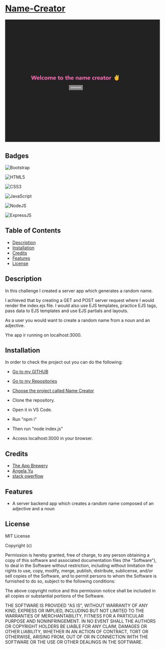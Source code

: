 # [Name-Creator](https://webarchitect89.github.io/Name-Creator/)

![game-snipet](public/Screenshot%202023-12-23%20164508.png)

## Badges

![Bootstrap](https://img.shields.io/badge/bootstrap-%238511FA.svg?style=for-the-badge&logo=bootstrap&logoColor=white)

![HTML5](https://img.shields.io/badge/html5-%23E34F26.svg?style=for-the-badge&logo=html5&logoColor=white)

![CSS3](https://img.shields.io/badge/css3-%231572B6.svg?style=for-the-badge&logo=css3&logoColor=white)

![JavaScript](https://img.shields.io/badge/JavaScript-323330?style=for-the-badge&logo=javascript&logoColor=F7DF1E)

![NodeJS](https://img.shields.io/badge/Node%20js-339933?style=for-the-badge&logo=nodedotjs&logoColor=white)

![ExpressJS](https://img.shields.io/badge/Express%20js-000000?style=for-the-badge&logo=express&logoColor=white)






## Table of Contents



- [Description](#Description)
- [Installation](#Installation)
- [Credits](#credits)
- [Features](#Features)
- [License](#license)


## Description

In this challenge I created a server app which generates a random name. 

I achieved that by creating a GET and POST server request where I would render the index.ejs file. 
I would also use EJS templates, practice EJS tags, pass data to EJS templates and use EJS partials and layouts. 

As a user you would want to create a random name from a noun and an adjective.

Yhe app ir running on localhost:3000.


## Installation

In order to check the project out you can do the following:

- [ Go to my GITHUB](https://github.com/WebArchitect89)
- [ Go to my Repositories](https://github.com/WebArchitect89?tab=repositories)
- [ Choose the project called Name Creator ](https://github.com/WebArchitect89/Name-Creator)

- Clone the repository.
- Open it in VS Code.
- Run "npm i"
- Then run "node index.js"
- Access localhost:3000 in your browser.

## Credits

- [ The App Brewery](https://github.com/appbrewery)
- [ Angela Yu](https://github.com/angelabauer) 
- [ stack owerflow](https://stackoverflow.com/) 


## Features


- A server backend app which creates a random name composed of an adjective and a noun


## License

MIT License

Copyright (c)

Permission is hereby granted, free of charge, to any person obtaining a copy
of this software and associated documentation files (the "Software"), to deal
in the Software without restriction, including without limitation the rights
to use, copy, modify, merge, publish, distribute, sublicense, and/or sell
copies of the Software, and to permit persons to whom the Software is
furnished to do so, subject to the following conditions:

The above copyright notice and this permission notice shall be included in all
copies or substantial portions of the Software.

THE SOFTWARE IS PROVIDED "AS IS", WITHOUT WARRANTY OF ANY KIND, EXPRESS OR
IMPLIED, INCLUDING BUT NOT LIMITED TO THE WARRANTIES OF MERCHANTABILITY,
FITNESS FOR A PARTICULAR PURPOSE AND NONINFRINGEMENT. IN NO EVENT SHALL THE
AUTHORS OR COPYRIGHT HOLDERS BE LIABLE FOR ANY CLAIM, DAMAGES OR OTHER
LIABILITY, WHETHER IN AN ACTION OF CONTRACT, TORT OR OTHERWISE, ARISING FROM,
OUT OF OR IN CONNECTION WITH THE SOFTWARE OR THE USE OR OTHER DEALINGS IN THE
SOFTWARE.